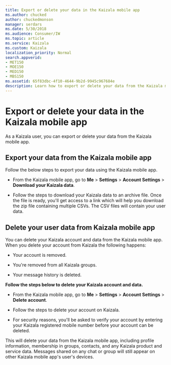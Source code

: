 ```yaml
---
title: Export or delete your data in the Kaizala mobile app
ms.author: chucked
author: chuckedmonson
manager: serdars
ms.date: 5/30/2018
ms.audience: Consumer/IW
ms.topic: article
ms.service: Kaizala
ms.custom: Kaizala
localization_priority: Normal
search.appverid:
- MET150
- MOE150
- MED150
- MBS150
ms.assetid: 65f83dbc-4f10-4644-9b2d-9945c967684e
description: Learn how to export or delete your data from the Kaizala mobile app.
---
```


# Export or delete your data in the Kaizala mobile app

As a Kaizala user, you can export or delete your data from the Kaizala mobile app.
  
## Export your data from the Kaizala mobile app

Follow the below steps to export your data using the Kaizala mobile app.
  
- From the Kaizala mobile app, go to **Me** \> **Settings** \> **Account Settings** \> **Download your Kaizala data**.
    
- Follow the steps to download your Kaizala data to an archive file. Once the file is ready, you'll get access to a link which will help you download the zip file containing multiple CSVs. The CSV files will contain your user data.
    
## Delete your user data from Kaizala mobile app
<a name="BKMK_Todeletespecificpersonaldata"> </a>

You can delete your Kaizala account and data from the Kaizala mobile app. When you delete your account from Kaizala the following happens:
  
- Your account is removed.
    
- You're removed from all Kaizala groups.
    
- Your message history is deleted.
    
 **Follow the steps below to delete your Kaizala account and data.**
  
- From the Kaizala mobile app, go to **Me** \> **Settings** \> **Account Settings** \> **Delete account**.
    
- Follow the steps to delete your account on Kaizala.
    
- For security reasons, you'll be asked to verify your account by entering your Kaizala registered mobile number before your account can be deleted.
    
This will delete your data from the Kaizala mobile app, including profile information, membership in groups, contacts, and any Kaizala product and service data. Messages shared on any chat or group will still appear on other Kaizala mobile app's user's devices.
  

